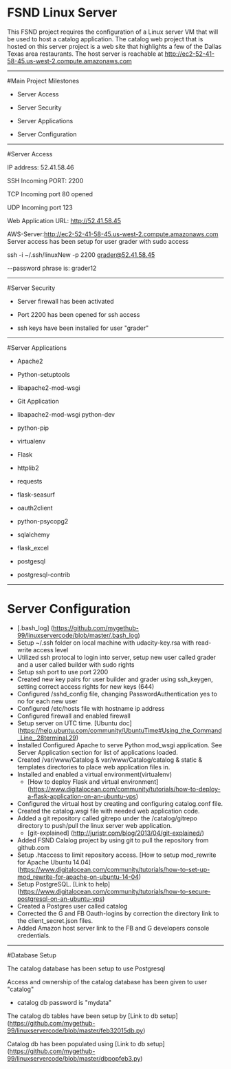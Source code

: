 # FSND Linux Server

This FSND project requires the configuration of a Linux server VM that will be used to host a catalog application. The catalog web project that is hosted on this server project is a web site that highlights a few of the Dallas Texas area restaurants.
The host server is reachable at http://ec2-52-41-58-45.us-west-2.compute.amazonaws.com
****
#Main Project Milestones

* Server Access

* Server Security

* Server Applications

* Server Configuration
****
#Server Access

IP address: 52.41.58.46

SSH Incoming PORT: 2200

TCP Incoming port 80 opened

UDP Incoming port 123

Web Application URL: http://52.41.58.45

AWS-Server:http://ec2-52-41-58-45.us-west-2.compute.amazonaws.com
Server access has been setup for user grader with sudo access

ssh -i ~/.ssh/linuxNew -p 2200 grader@52.41.58.45

--password phrase is: grader12
****
#Server Security

* Server firewall has been activated

* Port 2200 has been opened for ssh access

* ssh keys have been installed for user "grader"
****
#Server Applications

* Apache2

* Python-setuptools

* libapache2-mod-wsgi

* Git Application

* libapache2-mod-wsgi python-dev

* python-pip

* virtualenv

* Flask

* httplib2

* requests

* flask-seasurf

* oauth2client

* python-psycopg2

* sqlalchemy

* flask_excel

* postgesql

* postgresql-contrib
****
# Server Configuration

* [.bash_log] (https://github.com/mygethub-99/linuxservercode/blob/master/.bash_log)
* Setup ~/.ssh folder on local machine with udacity-key.rsa with read-write access level
* Utilized ssh protocal to login into server, setup new user called grader and a user called builder with sudo rights
* Setup ssh port to use port 2200
* Created new key pairs for user builder and grader using ssh_keygen, setting correct access rights for new keys (644)
* Configured /sshd_config file, changing PasswordAuthentication yes to no for each new user
* Configured /etc/hosts file with hostname ip address
* Configured firewall and enabled firewall
* Setup server on UTC time. [Ubuntu doc] (https://help.ubuntu.com/community/UbuntuTime#Using_the_Command_Line_.28terminal.29)
* Installed Configured Apache to serve Python mod_wsgi application. See Server Application section for list of applications loaded.
* Created /var/www/Catalog & var/www/Catalog/catalog & static & templates directories to place web application files in.
* Installed and enabled a virtual environment(virtualenv)
  * [How to deploy Flask and virtual environment] (https://www.digitalocean.com/community/tutorials/how-to-deploy-a-flask-application-on-an-ubuntu-vps)
* Configured the virtual host by creating and configuring catalog.conf file.
* Created the catalog.wsgi file with needed web application code.
* Added a git repository called gitrepo under the /catalog/gitrepo directory to push/pull the linux server web application.
  * [git-explained] (http://juristr.com/blog/2013/04/git-explained/)
* Added FSND Calalog project by using git to pull the repository from github.com
* Setup .htaccess to limit repository access. [How to setup mod_rewrite for Apache Ubuntu 14.04] (https://www.digitalocean.com/community/tutorials/how-to-set-up-mod_rewrite-for-apache-on-ubuntu-14-04)
* Setup PostgreSQL. [Link to help] (https://www.digitalocean.com/community/tutorials/how-to-secure-postgresql-on-an-ubuntu-vps)
* Created a Postgres user called catalog 
* Corrected the G and FB Oauth-logins by correction the directory link to the client_secret.json files.
* Added Amazon host server link to the FB and G developers console credentials.
****
#Database Setup

The catalog database has been setup to use Postgresql

Access and ownership of the catalog database has been given to user "catalog"

* catalog db password is "mydata"

The catalog db tables have been setup by [Link to db setup] (https://github.com/mygethub-99/linuxservercode/blob/master/feb32015db.py)

Catalog db has been populated using [Link to db setup] (https://github.com/mygethub-99/linuxservercode/blob/master/dbpopfeb3.py)













